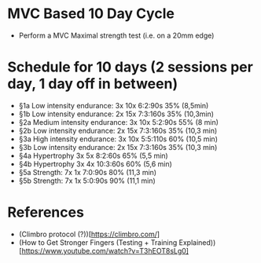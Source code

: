 # MVC Based 10 Day Cycle
+ Perform a MVC Maximal strength test (i.e. on a 20mm edge)

# Schedule for 10 days (2 sessions per day, 1 day off in between)
+ §1a Low intensity endurance: 3x 10x 6:2:90s 35% (8,5min)
+ §1b Low intensity endurance: 2x 15x 7:3:160s 35% (10,3min)	
+ §2a Medium intensity endurance: 3x 10x 5:2:90s 55% (8 min)
+ §2b Low intensity endurance: 2x 15x 7:3:160s 35% (10,3 min)	
+ §3a High intensity endurance: 3x 10x 5:5:110s 60% (10,5 min)
+ §3b Low intensity endurance: 2x 15x 7:3:160s 35% (10,3 min)	
+ §4a Hypertrophy 3x 5x 8:2:60s 65% (5,5 min)
+ §4b Hypertrophy 3x 4x 10:3:60s 60% (5,6 min)	
+ §5a Strength: 7x 1x 7:0:90s 80% (11,3 min)
+ §5b Strength: 7x 1x 5:0:90s 90% (11,1 min)


# References
- (Climbro protocol (?))[https://climbro.com/]
- (How to Get Stronger Fingers (Testing + Training Explained))[https://www.youtube.com/watch?v=T3hEOT8sLg0]
